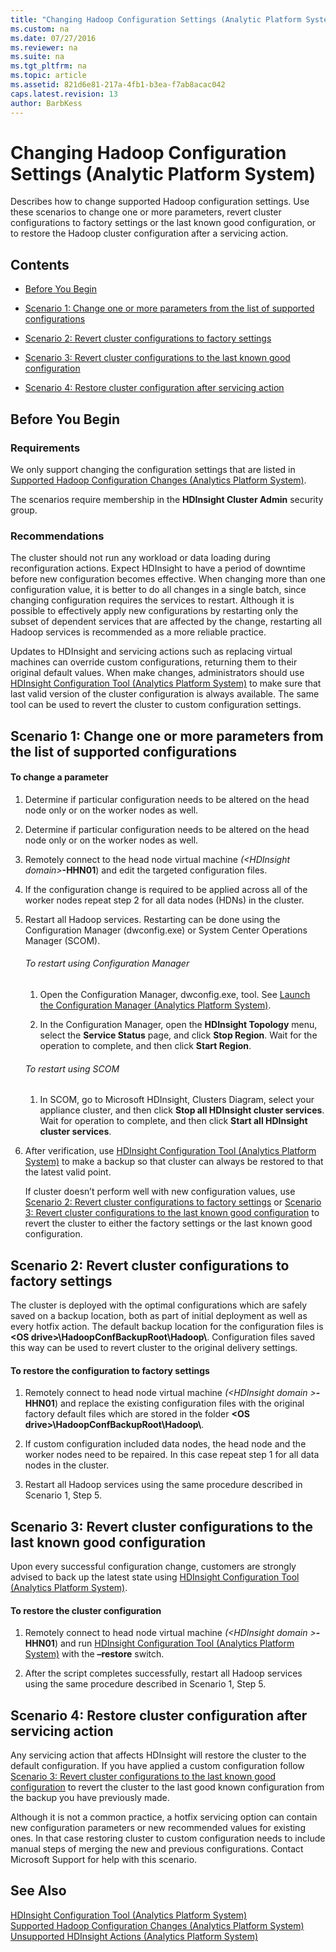 ```yaml
---
title: "Changing Hadoop Configuration Settings (Analytic Platform System)"
ms.custom: na
ms.date: 07/27/2016
ms.reviewer: na
ms.suite: na
ms.tgt_pltfrm: na
ms.topic: article
ms.assetid: 821d6e81-217a-4fb1-b3ea-f7ab8acac042
caps.latest.revision: 13
author: BarbKess
---
```

# Changing Hadoop Configuration Settings (Analytic Platform System)
Describes how to change supported Hadoop configuration settings. Use these scenarios to change one or more parameters, revert cluster configurations to factory settings or the last known good configuration, or to restore the Hadoop cluster configuration after a servicing action.  
  
## Contents  
  
-   [Before You Begin](#BeforeBegin)  
  
-   [Scenario 1: Change one or more parameters from the list of supported configurations](#scenario1)  
  
-   [Scenario 2: Revert cluster configurations to factory settings](#scenario2)  
  
-   [Scenario 3: Revert cluster configurations to the last known good configuration](#scenario3)  
  
-   [Scenario 4: Restore cluster configuration after servicing action](#scenario4)  
  
## <a name="BeforeBegin"></a>Before You Begin  
  
### Requirements  
We only support changing the configuration settings that are listed in [Supported Hadoop Configuration Changes &#40;Analytics Platform System&#41;](../../mpp/hdinsight/supported-hadoop-configuration-changes-analytics-platform-system.md).  
  
The scenarios require membership in the **HDInsight Cluster Admin** security group.  
  
### Recommendations  
The cluster should not run any workload or data loading during reconfiguration actions. Expect HDInsight to have a period of downtime before new configuration becomes effective. When changing more than one configuration value, it is better to do all changes in a single batch, since changing configuration requires the services to restart. Although it is possible to effectively apply new configurations by restarting only the subset of dependent services that are affected by the change, restarting all Hadoop services is recommended as a more reliable practice.  
  
Updates to HDInsight and servicing actions such as replacing virtual machines can override custom configurations, returning them to their original default values. When make changes, administrators should use [HDInsight Configuration Tool &#40;Analytics Platform System&#41;](../../mpp/hdinsight/hdinsight-configuration-tool-analytics-platform-system.md) to make sure that last valid version of the cluster configuration is always available. The same tool can be used to revert the cluster to custom configuration settings.  
  
## <a name="scenario1"></a>Scenario 1: Change one or more parameters from the list of supported configurations  
  
#### To change a parameter  
  
1.  Determine if particular configuration needs to be altered on the head node only or on the worker nodes as well.  
  
2.  Determine if particular configuration needs to be altered on the head node only or on the worker nodes as well.  
  
3.  Remotely connect to the head node virtual machine *(<HDInsight domain\>***-HHN01**) and edit the targeted configuration files.  
  
4.  If the configuration change is required to be applied across all of the worker nodes repeat step 2 for all data nodes (HDNs) in the cluster.  
  
5.  Restart all Hadoop services. Restarting can be done using the Configuration Manager (dwconfig.exe) or System Center Operations Manager (SCOM).  
  
    ###### To restart using Configuration Manager  
  
    1.  Open the Configuration Manager, dwconfig.exe, tool. See [Launch the Configuration Manager &#40;Analytics Platform System&#41;](../../mpp/management/launch-the-configuration-manager-analytics-platform-system.md).  
  
    2.  In the Configuration Manager, open the **HDInsight Topology** menu, select the **Service Status** page, and click **Stop Region**. Wait for the operation to complete, and then click **Start Region**.  
  
    ###### To restart using SCOM  
  
    1.  In SCOM, go to Microsoft HDInsight, Clusters Diagram, select your appliance cluster, and then click **Stop all HDInsight cluster services**. Wait for operation to complete, and then click **Start all HDInsight cluster services**.  
  
6.  After verification, use [HDInsight Configuration Tool &#40;Analytics Platform System&#41;](../../mpp/hdinsight/hdinsight-configuration-tool-analytics-platform-system.md) to make a backup so that cluster can always be restored to that the latest valid point.  
  
    If cluster doesn’t perform well with new configuration values, use [Scenario 2: Revert cluster configurations to factory settings](#scenario2) or [Scenario 3: Revert cluster configurations to the last known good configuration](#scenario3) to revert the cluster to either the factory settings or the last known good configuration.  
  
## <a name="scenario2"></a>Scenario 2: Revert cluster configurations to factory settings  
The cluster is deployed with the optimal configurations which are safely saved on a backup location, both as part of initial deployment as well as every hotfix action. The default backup location for the configuration files is **<OS drive\>\HadoopConfBackupRoot\Hadoop\\**. Configuration files saved this way can be used to revert cluster to the original delivery settings.  
  
#### To restore the configuration to factory settings  
  
1.  Remotely connect to head node virtual machine *(<HDInsight domain \>***-HHN01**) and replace the existing configuration files with the original factory default files which are stored in the folder **<OS drive\>\HadoopConfBackupRoot\Hadoop\\**.  
  
2.  If custom configuration included data nodes, the head node and the worker nodes need to be repaired. In this case repeat step 1 for all data nodes in the cluster.  
  
3.  Restart all Hadoop services using the same procedure described in Scenario 1, Step 5.  
  
## <a name="scenario3"></a>Scenario 3: Revert cluster configurations to the last known good configuration  
Upon every successful configuration change, customers are strongly advised to back up the latest state using [HDInsight Configuration Tool &#40;Analytics Platform System&#41;](../../mpp/hdinsight/hdinsight-configuration-tool-analytics-platform-system.md).  
  
#### To restore the cluster configuration  
  
1.  Remotely connect to head node virtual machine *(<HDInsight domain \>***-HHN01**) and run [HDInsight Configuration Tool &#40;Analytics Platform System&#41;](../../mpp/hdinsight/hdinsight-configuration-tool-analytics-platform-system.md) with the **–restore** switch.  
  
2.  After the script completes successfully, restart all Hadoop services using the same procedure described in Scenario 1, Step 5.  
  
## <a name="scenario4"></a>Scenario 4: Restore cluster configuration after servicing action  
Any servicing action that affects HDInsight will restore the cluster to the default configuration. If you have applied a custom configuration follow [Scenario 3: Revert cluster configurations to the last known good configuration](#scenario3) to revert the cluster to the last good known configuration from the backup you have previously made.  
  
Although it is not a common practice, a hotfix servicing option can contain new configuration parameters or new recommended values for existing ones. In that case restoring cluster to custom configuration needs to include manual steps of merging the new and previous configurations. Contact Microsoft Support for help with this scenario.  
  
## See Also  
[HDInsight Configuration Tool &#40;Analytics Platform System&#41;](../../mpp/hdinsight/hdinsight-configuration-tool-analytics-platform-system.md)  
[Supported Hadoop Configuration Changes &#40;Analytics Platform System&#41;](../../mpp/hdinsight/supported-hadoop-configuration-changes-analytics-platform-system.md)  
[Unsupported HDInsight Actions &#40;Analytics Platform System&#41;](../../mpp/hdinsight/unsupported-hdinsight-actions-analytics-platform-system.md)  
  
